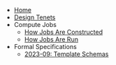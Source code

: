 
* [Home](Home)
* [Design Tenets](Design-Tenets)
* Compute Jobs
   * [How Jobs Are Constructed](How-Jobs-Are-Constructed)
   * [How Jobs Are Run](How-Jobs-Are-Run)
* Formal Specifications
   * [2023-09: Template Schemas](2023-09%3A-Template-Schemas)
